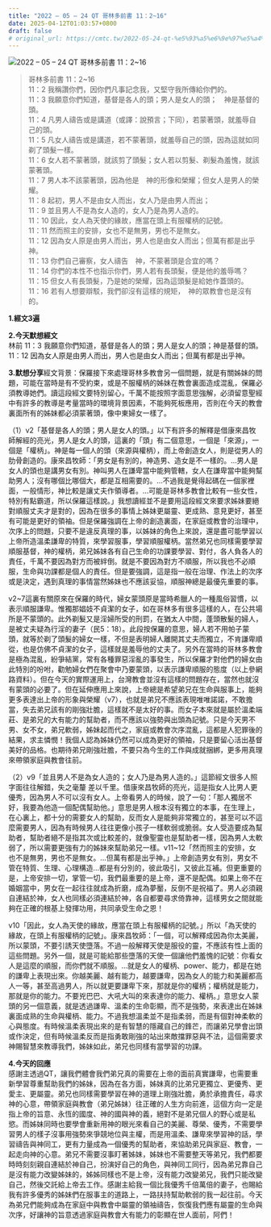 ```yaml
---
title: "2022 – 05 – 24 QT 哥林多前書 11：2~16"
date: 2025-04-12T01:03:57+0800
draft: false
# original_url: https://cmtc.tw/2022-05-24-qt-%e5%93%a5%e6%9e%97%e5%a4%9a%e5%89%8d%e6%9b%b8-11%ef%bc%9a216
---
```


![2022 – 05 – 24 QT 哥林多前書 11：2~16](/images/qt.jpg  "2022 – 05 – 24 QT 哥林多前書 11：2~16")

> 哥林多前書 11：2~16  
> 11：2 我稱讚你們，因你們凡事記念我，又堅守我所傳給你們的。  
> 11：3 我願意你們知道，基督是各人的頭；男人是女人的頭；　神是基督的頭。  
> 11：4 凡男人禱告或是講道（或譯：說預言；下同），若蒙著頭，就羞辱自己的頭。  
> 11：5 凡女人禱告或是講道，若不蒙著頭，就羞辱自己的頭，因為這就如同剃了頭髮一樣。  
> 11：6 女人若不蒙著頭，就該剪了頭髮；女人若以剪髮、剃髮為羞愧，就該蒙著頭。  
> 11：7 男人本不該蒙著頭，因為他是　神的形像和榮耀；但女人是男人的榮耀。  
> 11：8 起初，男人不是由女人而出，女人乃是由男人而出；  
> 11：9 並且男人不是為女人造的，女人乃是為男人造的。  
> 11：10 因此，女人為天使的緣故，應當在頭上有服權柄的記號。  
> 11：11 然而照主的安排，女也不是無男，男也不是無女。  
> 11：12 因為女人原是由男人而出，男人也是由女人而出；但萬有都是出乎　神。  
> 11：13 你們自己審察，女人禱告　神，不蒙著頭是合宜的嗎？  
> 11：14 你們的本性不也指示你們，男人若有長頭髮，便是他的羞辱嗎？  
> 11：15 但女人有長頭髮，乃是她的榮耀，因為這頭髮是給她作蓋頭的。  
> 11：16 若有人想要辯駁，我們卻沒有這樣的規矩，　神的眾教會也是沒有的。

**1.經文3遍**

**2.今天默想經文**  
林前 11：3 我願意你們知道，基督是各人的頭；男人是女人的頭；神是基督的頭。  
11：12 因為女人原是由男人而出，男人也是由女人而出；但萬有都是出乎神。

**3.默想分享**經文背景：保羅接下來處理哥林多教會另一個問題，就是有關姊妹的問題，可能在當時是有不受約束，或是不服權柄的姊妹在教會裏面造成混亂，保羅必須教導她們。讀這段經文要特別留心，千萬不能按照字面意思強解，必須留意聖經中有許多的教導是考量當時的環境背景因素，不能夠死板應用，否則在今天的教會裏面所有的姊妹都必須蒙著頭，像中東婦女一樣了。

（1）v2「基督是各人的頭；男人是女人的頭。」以下有許多的解釋是借康來昌牧師解經的亮光，男人是女人的頭，這裏的「頭」有二個意思，一個是「來源」，一個是「權柄」。神是每一個人的頭（來源與權柄），而上帝創造女人，則是從男人的肋骨創造的。康來昌牧師：「男女是有別的，神造男、造女是不一樣的。…男人是女人的頭也是講男女有別。神叫男人在謙卑當中能夠管轄，女人在謙卑當中能夠幫助男人；沒有哪個比哪個大，都是互相需要的。…不過我是覺得起碼在一個家裡面，一般情形，神比較是讓丈夫作領導者。…可能是哥林多教會比較有一些女性，特別有點霸道，所以保羅這樣說。」我想讀經並不是要用這段經文來要求姊妹要絕對順服丈夫才是對的，因為在很多的事情上姊妹更屬靈、更成熟、意見更好，甚至有可能是更好的領袖。但是保羅強調在上帝的創造裏面，在家庭或教會的治理中，次序上的問題，只要不是違反真理的事，以姊妹的角色上來說，還是盡可能學習以上帝所造溫柔謙卑的特質，來學習服事，學習順服權柄。當然弟兄也同樣需要學習順服基督，神的權柄，弟兄姊妹各有自己生命的功課要學習、對付，各人負各人的責任，千萬不要因為對方而被絆倒。就是不要因為對方不順服，所以我也不必順服，生命與功課都是個人的責任。但是要強調，這是指一般在治理、作法上的次序或是決定，遇到真理的事情當然姊妹也不應該妥協，順服神總是最優先重要的事。

v2~7這裏有關原來在保羅的時代，婦女蒙頭原是當時希臘人的一種風俗習慣，以表示順服謙卑。惟獨那娼妓不貞潔的女子，如在哥林多有很多這樣的人，在公共場所是不蒙頭的。此外剃髮又是淫婦所受的刑罰，在猶太人中間，蓬頭散髮的婦人，是被丈夫疑為行淫的妻子（民5：18）。此段按保羅的意思，婦人若不用帕子蒙頭，就等於剃了頭髮的婦女一樣，不但是表明婦人離開其丈夫而獨立，不肯謙卑順從，也是仿佛不貞潔的女子，這樣就是羞辱他的丈夫了。另外在當時的哥林多教會是極為混亂，紛爭結黨，常有各種罪惡淫亂的事發生，所以保羅才對他們的婦女由此特別的吩咐，勸勉婦女們在聚會中乃要蒙頭，以表示謙卑順服的態度（以上參網路資料）。但在今天的實際運用上，台灣教會並沒有這樣的問題存在，當然也就沒有蒙頭的必要了。但在延伸應用上來說，上帝總是希望弟兄在生命與服事上，能夠更多表達出上帝的形象與榮耀（v7），也就是弟兄不應該表現唯唯諾諾，不敢擔當，失去弟兄該有的剛強壯膽，這樣就不是太好的事。而女子本來就是屬於溫柔端莊、是弟兄的大有能力的幫助者，而不應該以強勢與出頭為記號。只是今天男不男、女不女，弟兄軟弱，姊妹起而代之，家庭或教會次序混亂，這都是人犯罪後的結果，求主憐憫！我個人認為姊妹仍然可以成為更好的領袖，只是要留心活出基督美好的品格。也期待弟兄剛強壯膽，不要只為今生的工作與成就捆綁，更多用真理來帶領家庭與教會往前。

（2）v9「並且男人不是為女人造的；女人乃是為男人造的。」這節經文很多人照字面往往解錯，失之毫釐 差以千里。借康來昌牧師的亮光，這是指女人比男人更優秀，因為男人不可以沒有女人。上帝看男人的時候，說了一句：「那人獨居不好，我要為他造一個配偶幫助他。」意思是男人根本沒有獨立的本事，在生理上，在心裏上，都十分的需要女人的幫助，反而女人是能夠非常獨立的，甚至可以不這麼需要男人，因為有時候男人往往更像小孩子一樣軟弱或脆弱。女人受造要成為幫助者，幫助者絕不是指其次或比較差的，就像聖靈也是幫助者一樣，因為男人太軟弱了，所以需要更強有力的姊妹來幫助弟兄一樣。v11~12「然而照主的安排，女也不是無男，男也不是無女。…但萬有都是出乎神。」上帝創造男女有別，男女不管在特質、生理、心理構造…都是有分別的，彼此吸引，又彼此互補。但更重要的是，上帝安排一切，掌管一切，我們最重要的是上帝，還不是配偶。如果上帝不在婚姻當中，男女在一起往往就成為折磨，成為夢靨，反倒不是祝福了。男人必須親自連結於神，女人也同樣必須連結於神，各自都要尋求倚靠神，這樣男女之間就能夠在正確的根基上發揮功用，共同承受生命之恩！

v10「因此，女人為天使的緣故，應當在頭上有服權柄的記號。」所以「為天使的緣故，在頭上有服權柄的記號」。康來昌牧師：「一個，可以解釋成因為你太美麗，所以蒙頭，不要引誘天使墮落。不過一般解釋天使是服役的靈，不應該有性上面的這些問題。另外一個，就是可能給那些墮落的天使一個讓他們羞愧的記號：你看女人是這麼的順服，而你們就不順服。…就是女人的權柄、power、能力，都是在她的謙卑上表現出來。你越美麗、越有能力，越要謙卑，因為女人的能力和美麗都高人一等，甚至高過男人，所以就更要謙卑下來，那就是你的權柄；權柄就是能力，那就是你的能力。不要兇巴巴、大吼大叫的來表達你的能力、權柄。」意思女人蒙頭的另一個意義，就是透過謙卑、溫柔的生命彰顯，而不是強勢，來表達出在姊妹裏面成熟的生命與權柄、能力。不過我想溫柔並不是指柔弱，而是有個對神柔軟的心與態度。有時候溫柔表現出來的是有智慧的隱藏自己的鋒芒，而讓弟兄學會出頭或作決定，但有時候溫柔反而是指勇敢剛強的站出來敵擋罪惡與不法，這個需要求神賜智慧來教導我們，姊妹如此，弟兄也同樣有當學習的功課。

**4.今天的回應**  
感謝主透過QT，讓我們體會我們弟兄真的需要在上帝的面前真實謙卑，也需要重新學習尊重幫助我們的姊妹，因為在各方面，姊妹真的比弟兄更獨立、更優秀、更愛主、更屬靈。弟兄也同樣需要學習在神的道理上剛強壯膽，勇於承擔責任，尋求神的心意，帶領家庭與教會（弟兄姊妹）往正確的人生方向前進，這個方向一定是指上帝的旨意、永恆的國度、神的國與神的義，絕對不是弟兄個人的野心或是私慾。而姊妹同時也要學會重新用神的眼光來看自己的美麗、尊榮、優秀，不需要學習男人的樣子沒事用強勢來爭競地位與主權，而是用溫柔、謙卑來學習神的話，學習禱告與神同工，更有力量成為一個優秀的幫助者，來協助弟兄與家庭、教會，一起走向神的心意。弟兄不需要沒事盯著姊妹，姊妹也不需要整天等弟兄，我們都要時時刻刻親自連結於神自己，扮演好自己的角色，與神同工同行，因為弟兄靠自己是沒有能力改變姊妹的，姊姊同樣也不是上帝，沒有能力改變弟兄，我們只能改變自己，然後交託給上帝去工作。感謝主給我一個比我優秀千倍萬倍的妻子，也賜給我有許多優秀的姊妹們在服事主的道路上，一路扶持幫助軟弱的我一起往前。今天為弟兄們能夠成為在家庭中與教會中屬靈的領袖禱告，恢復我們應有屬靈的生命與次序，好讓神的旨意透過家庭與教會大有能力的彰顯在世人面前，阿們！